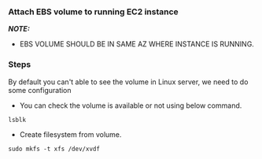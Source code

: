 ### Attach EBS volume to running EC2 instance


***NOTE:***

* EBS VOLUME SHOULD BE IN SAME AZ WHERE INSTANCE IS RUNNING.

### Steps

By default you can't able to see the volume in Linux server, we need to do some configuration

* You can check the volume is available or not using below command.

````
lsblk

`````

* Create filesystem from volume.

`````
sudo mkfs -t xfs /dev/xvdf

`````



